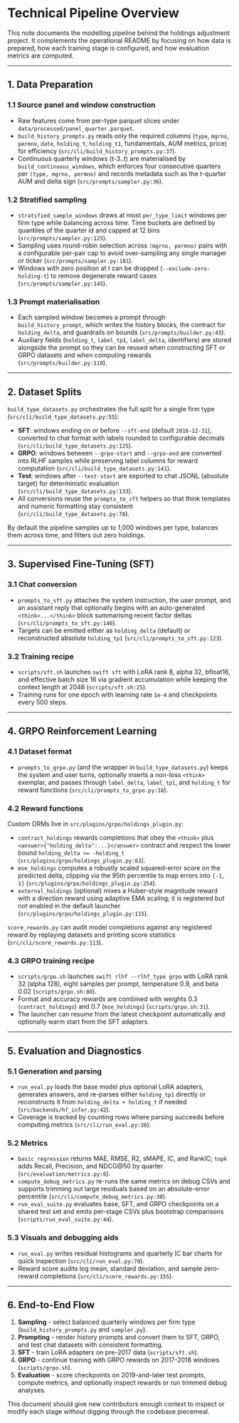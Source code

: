 # Technical Pipeline Overview

This note documents the modelling pipeline behind the holdings adjustment project.
It complements the operational README by focusing on how data is prepared, how each
training stage is configured, and how evaluation metrics are computed.

---

## 1. Data Preparation

### 1.1 Source panel and window construction
- Raw features come from per-type parquet slices under `data/processed/panel_quarter.parquet`.
- `build_history_prompts.py` reads only the required columns (`type`, `mgrno`, `permno`, `date`, `holding_t`,
  `holding_t1`, fundamentals, AUM metrics, price) for efficiency (`src/cli/build_history_prompts.py:37`).
- Continuous quarterly windows (t-3..t) are materialised by `build_continuous_windows`, which enforces four
  consecutive quarters per `(type, mgrno, permno)` and records metadata such as the t-quarter AUM and delta sign
  (`src/prompts/sampler.py:36`).

### 1.2 Stratified sampling
- `stratified_sample_windows` draws at most `per_type_limit` windows per firm type while balancing across time.
  Time buckets are defined by quantiles of the quarter id and capped at 12 bins (`src/prompts/sampler.py:125`).
- Sampling uses round-robin selection across `(mgrno, permno)` pairs with a configurable per-pair cap to avoid
  over-sampling any single manager or ticker (`src/prompts/sampler.py:181`).
- Windows with zero position at t can be dropped (`--exclude-zero-holding-t`) to remove degenerate reward cases
  (`src/prompts/sampler.py:145`).

### 1.3 Prompt materialisation
- Each sampled window becomes a prompt through `build_history_prompt`, which writes the history blocks, the
  contract for `holding_delta`, and guardrails on bounds (`src/prompts/builder.py:43`).
- Auxiliary fields (`holding_t`, `label_tp1`, `label_delta`, identifiers) are stored alongside the prompt so they can
  be reused when constructing SFT or GRPO datasets and when computing rewards (`src/prompts/builder.py:118`).

---

## 2. Dataset Splits

`build_type_datasets.py` orchestrates the full split for a single firm type (`src/cli/build_type_datasets.py:55`):

- **SFT**: windows ending on or before `--sft-end` (default `2016-12-31`), converted to chat format with labels rounded
  to configurable decimals (`src/cli/build_type_datasets.py:125`).
- **GRPO**: windows between `--grpo-start` and `--grpo-end` are converted into RLHF samples while preserving label
  columns for reward computation (`src/cli/build_type_datasets.py:141`).
- **Test**: windows after `--test-start` are exported to chat JSONL (absolute target) for deterministic evaluation
  (`src/cli/build_type_datasets.py:133`).
- All conversions reuse the `prompts_to_sft` helpers so that think templates and numeric formatting stay consistent
  (`src/cli/build_type_datasets.py:78`).

By default the pipeline samples up to 1,000 windows per type, balances them across time, and filters out zero holdings.

---

## 3. Supervised Fine-Tuning (SFT)

### 3.1 Chat conversion
- `prompts_to_sft.py` attaches the system instruction, the user prompt, and an assistant reply that optionally begins
  with an auto-generated `<think>...</think>` block summarising recent factor deltas (`src/cli/prompts_to_sft.py:146`).
- Targets can be emitted either as `holding_delta` (default) or reconstructed absolute `holding_tp1`
  (`src/cli/prompts_to_sft.py:123`).

### 3.2 Training recipe
- `scripts/sft.sh` launches `swift sft` with LoRA rank 8, alpha 32, bfloat16, and effective batch size 16 via gradient
  accumulation while keeping the context length at 2048 (`scripts/sft.sh:25`).
- Training runs for one epoch with learning rate `1e-4` and checkpoints every 500 steps.

---

## 4. GRPO Reinforcement Learning

### 4.1 Dataset format
- `prompts_to_grpo.py` (and the wrapper in `build_type_datasets.py`) keeps the system and user turns, optionally inserts
  a non-loss `<think>` exemplar, and passes through `label_delta`, `label_tp1`, and `holding_t` for reward functions
  (`src/cli/prompts_to_grpo.py:18`).

### 4.2 Reward functions
Custom ORMs live in `src/plugins/grpo/holdings_plugin.py`:

- `contract_holdings` rewards completions that obey the `<think>` plus `<answer>{"holding_delta":...}</answer>` contract
  and respect the lower bound `holding_delta >= -holding_t` (`src/plugins/grpo/holdings_plugin.py:63`).
- `mse_holdings` computes a robustly scaled squared-error score on the predicted delta, clipping via the 95th percentile
  to map errors into `[-1, 1]` (`src/plugins/grpo/holdings_plugin.py:254`).
- `external_holdings` (optional) mixes a Huber-style magnitude reward with a direction reward using adaptive EMA
  scaling; it is registered but not enabled in the default launcher (`src/plugins/grpo/holdings_plugin.py:115`).

`score_rewards.py` can audit model completions against any registered reward by replaying datasets and printing score
statistics (`src/cli/score_rewards.py:113`).

### 4.3 GRPO training recipe
- `scripts/grpo.sh` launches `swift rlhf --rlhf_type grpo` with LoRA rank 32 (alpha 128), eight samples per prompt,
  temperature 0.9, and beta 0.02 (`scripts/grpo.sh:80`).
- Format and accuracy rewards are combined with weights 0.3 (`contract_holdings`) and 0.7 (`mse_holdings`)
  (`scripts/grpo.sh:31`).
- The launcher can resume from the latest checkpoint automatically and optionally warm start from the SFT adapters.

---

## 5. Evaluation and Diagnostics

### 5.1 Generation and parsing
- `run_eval.py` loads the base model plus optional LoRA adapters, generates answers, and re-parses either
  `holding_tp1` directly or reconstructs it from `holding_delta + holding_t` if needed (`src/backends/hf_infer.py:42`).
- Coverage is tracked by counting rows where parsing succeeds before computing metrics (`src/cli/run_eval.py:36`).

### 5.2 Metrics
- `basic_regression` returns MAE, RMSE, R2, sMAPE, IC, and RankIC; `topk` adds Recall, Precision, and NDCG@50 by quarter
  (`src/evaluation/metrics.py:6`).
- `compute_debug_metrics.py` re-runs the same metrics on debug CSVs and supports trimming out large residuals based on
  an absolute-error percentile (`src/cli/compute_debug_metrics.py:30`).
- `run_eval_suite.py` evaluates base, SFT, and GRPO checkpoints on a shared test set and emits per-stage CSVs plus
  bootstrap comparisons (`scripts/run_eval_suite.py:44`).

### 5.3 Visuals and debugging aids
- `run_eval.py` writes residual histograms and quarterly IC bar charts for quick inspection (`src/cli/run_eval.py:70`).
- Reward score audits log mean, standard deviation, and sample zero-reward completions (`src/cli/score_rewards.py:155`).

---

## 6. End-to-End Flow

1. **Sampling** - select balanced quarterly windows per firm type (`build_history_prompts.py` and `sampler.py`).
2. **Prompting** - render history prompts and convert them to SFT, GRPO, and test chat datasets with consistent
   formatting.
3. **SFT** - train LoRA adapters on pre-2017 data (`scripts/sft.sh`).
4. **GRPO** - continue training with GRPO rewards on 2017-2018 windows (`scripts/grpo.sh`).
5. **Evaluation** - score checkpoints on 2019-and-later test prompts, compute metrics, and optionally inspect rewards or
   run trimmed debug analyses.

This document should give new contributors enough context to inspect or modify each stage without digging through the
codebase piecemeal.
